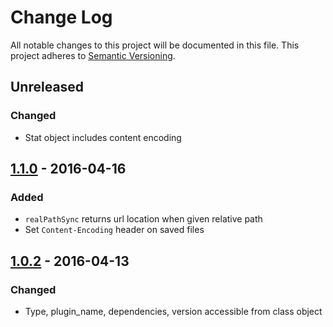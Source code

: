 # Change Log
All notable changes to this project will be documented in this file.
This project adheres to [Semantic Versioning](http://semver.org/).

## Unreleased
### Changed
* Stat object includes content encoding

## [1.1.0] - 2016-04-16
### Added
* `realPathSync` returns url location when given relative path
* Set `Content-Encoding` header on saved files

## [1.0.2] - 2016-04-13
### Changed
* Type, plugin_name, dependencies, version accessible from class object

[1.1.0]: https://github.com/koopjs/koop-s3fs/compare/v1.0.2..v1.1.0
[1.0.2]: https://github.com/koopjs/koop-s3fs/compare/v1.0.1..v1.0.2
